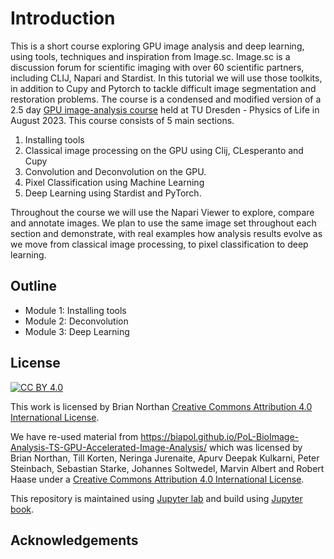 # Introduction

This is a short course exploring GPU image analysis and deep learning, using tools, techniques and inspiration from Image.sc.  Image.sc is a discussion forum for scientific imaging with over 60 scientific partners, including CLIJ, Napari and Stardist.  In this tutorial we will use those toolkits, in addition to Cupy and Pytorch to tackle difficult image segmentation and restoration problems.  The course is a condensed and modified version of a 2.5 day [GPU image-analysis course](https://github.com/BiAPoL/PoL-BioImage-Analysis-TS-GPU-Accelerated-Image-Analysis/tree/main?tab=readme-ov-file) held at TU Dresden - Physics of Life in August 2023.   This course consists of 5 main sections.

1.  Installing tools
2.  Classical image processing on the GPU using Clij, CLesperanto and Cupy
3.  Convolution and Deconvolution on the GPU.
4.  Pixel Classification using Machine Learning 
5.  Deep Learning using Stardist and PyTorch.

Throughout the course we will use the Napari Viewer to explore, compare and annotate images.  We plan to use the same image set throughout each section and demonstrate, with real examples how analysis results evolve as we move from classical image processing, to pixel classification to deep learning. 

## Outline

* Module 1: Installing tools 
* Module 2: Deconvolution
* Module 3: Deep Learning

## License

[![CC BY 4.0][cc-by-shield]][cc-by]

This work is licensed by Brian Northan
[Creative Commons Attribution 4.0 International License][cc-by].

We have re-used material from  https://biapol.github.io/PoL-BioImage-Analysis-TS-GPU-Accelerated-Image-Analysis/ which was licensed by Brian Northan, Till Korten, Neringa Jurenaite, Apurv Deepak Kulkarni, Peter Steinbach, Sebastian Starke, Johannes Soltwedel, Marvin Albert and Robert Haase under a
[Creative Commons Attribution 4.0 International License][cc-by].

[cc-by]: http://creativecommons.org/licenses/by/4.0/
[cc-by-image]: https://i.creativecommons.org/l/by/4.0/88x31.png
[cc-by-shield]: https://img.shields.io/badge/License-CC%20BY%204.0-lightgrey.svg

This repository is maintained using [Jupyter lab](https://jupyterlab.readthedocs.io/en/stable/) and build using [Jupyter book](https://jupyterbook.org/intro.html).

## Acknowledgements
